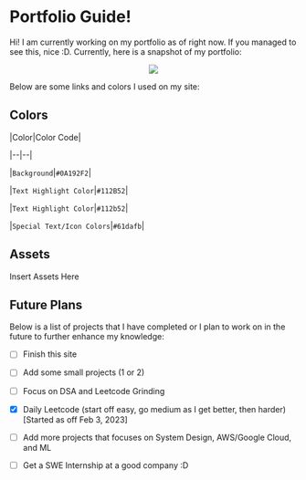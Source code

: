
# Portfolio Guide!

Hi! I am currently working on my portfolio as of right now. If you managed to see this, nice :D. Currently, here is a snapshot of my portfolio:

<p align="center">
  <img src="https://i.ibb.co/Gth1LTp/beta-port.png">
</p>

Below are some links and colors I used on my site:

  
  

## Colors

|Color|Color Code|

|--|--|

|`Background`|`#0A192F2`|

|`Text Highlight Color`|`#112B52`|

|`Text Highlight Color`|`#112b52`|

|`Special Text/Icon Colors`|`#61dafb`|

  

## Assets

Insert Assets Here

  

## Future Plans

Below is a list of projects that I have completed or I plan to work on in the future to further enhance my knowledge:

  

- [ ] Finish this site

- [ ] Add some small projects (1 or 2)

- [ ] Focus on DSA and Leetcode Grinding

- [x] Daily Leetcode (start off easy, go medium as I get better, then harder) [Started as off Feb 3, 2023]

- [ ] Add more projects that focuses on System Design, AWS/Google Cloud, and ML

- [ ] Get a SWE Internship at a good company :D

<!---

## KaTeX

  

You can render LaTeX mathematical expressions using [KaTeX](https://khan.github.io/KaTeX/):

  

The *Gamma function* satisfying $\Gamma(n) = (n-1)!\quad\forall n\in\mathbb N$ is via the Euler integral

  

$$

\Gamma(z) = \int_0^\infty t^{z-1}e^{-t}dt\,.

$$

  

> You can find more information about **LaTeX** mathematical expressions [here](http://meta.math.stackexchange.com/questions/5020/mathjax-basic-tutorial-and-quick-reference).

  
  

## UML diagrams

  

You can render UML diagrams using [Mermaid](https://mermaidjs.github.io/). For example, this will produce a sequence diagram:

  

--->
